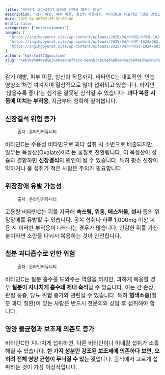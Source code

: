 ```yaml
---
title: "비타민C 과다섭취가 오히려 건강을 해치는 이유"
description: "감기 예방, 피부 미용, 항산화 작용까지. 비타민C는 대표적인 ‘만능 영양소’처럼 여겨지며 일상적으로 많이 섭취되고 있습니다. 하지만 ‘많을수록 좋다’는 생각은 잘못된 상식일 수 있습니다. 과다 복용 시 몸에 미치는 부작용, 지금부터 정확히 짚어봅니다."
date: 2025-04-06T02:05:02+09:00
draft: false
categories: ["entertainment"]
images: [
  "https://ingihgoyonet.site/wp-content/uploads/2025/04/비타민c부작용-1024x683.jpg"
  "https://ingihgoyonet.site/wp-content/uploads/2025/04/비타민-1024x683.jpg"
  "https://ingihgoyonet.site/wp-content/uploads/2025/04/비타민c-1024x683.jpg"
]
author: "kgkstn1423gmailcom"
slug: "%eb%b9%84%ed%83%80%eb%af%bcc-%ea%b3%bc%eb%8b%a4%ec%84%ad%ec%b7%a8%ea%b0%80-%ec%98%a4%ed%9e%88%eb%a0%a4-%ea%b1%b4%ea%b0%95%ec%9d%84-%ed%95%b4%ec%b9%98%eb%8a%94-%ec%9d%b4%ec%9c%a0"
---
```


<p style="font-size:18px">감기 예방, 피부 미용, 항산화 작용까지. 비타민C는 대표적인 ‘만능 영양소’처럼 여겨지며 일상적으로 많이 섭취되고 있습니다. 하지만 ‘많을수록 좋다’는 생각은 잘못된 상식일 수 있습니다. <strong>과다 복용 시 몸에 미치는 부작용</strong>, 지금부터 정확히 짚어봅니다.</p> <h2 >신장결석 위험 증가</h2> <figure ><img src="https://ingihgoyonet.site/wp-content/uploads/2025/04/비타민c부작용-1024x683.jpg" alt="" style="aspect-ratio:16/9;object-fit:cover"/><figcaption >출처 : 온라인커뮤니티</figcaption></figure> <p style="font-size:18px">비타민C는 수용성 비타민으로 과다 섭취 시 소변으로 배출되지만, 일부는 옥살산(Oxalate)이라는 물질로 전환됩니다. 이 옥살산이 칼슘과 결합하면 <strong>신장결석</strong>의 원인이 될 수 있습니다. 특히 평소 신장이 약하거나 물 섭취가 적은 사람은 주의가 필요합니다.</p> <h2 >위장장애 유발 가능성</h2> <figure ><img src="https://ingihgoyonet.site/wp-content/uploads/2025/04/비타민-1024x683.jpg" alt="" style="aspect-ratio:16/9;object-fit:cover"/><figcaption >출처 : 온라인커뮤니티</figcaption></figure> <p style="font-size:18px">고용량 비타민C는 위를 자극해 <strong>속쓰림, 위통, 메스꺼움, 설사</strong> 등의 위장장애를 유발할 수 있습니다. 공복 섭취나 하루 1,000mg 이상 복용 시 이러한 부작용이 나타나는 경우가 많습니다. 민감한 위를 가진 분이라면 소량을 나눠서 복용하는 것이 안전합니다.</p> <h2 >철분 과다흡수로 인한 위험</h2> <figure ><img src="https://ingihgoyonet.site/wp-content/uploads/2025/04/비타민c-1024x683.jpg" alt="" style="aspect-ratio:16/9;object-fit:cover"/><figcaption >출처 : 온라인커뮤니티</figcaption></figure> <p style="font-size:18px">비타민C는 철분 흡수를 도와주는 역할을 하지만, 과하게 복용할 경우 <strong>철분이 지나치게 흡수돼 체내 축적</strong>될 수 있습니다. 이는 간 손상, 관절 통증, 당뇨 위험 증가와 관련될 수 있습니다. 특히 <strong>혈색소증</strong>(철분 과다 질환)이 있는 사람은 반드시 전문의와 상담 후 섭취해야 합니다.</p> <h2 >영양 불균형과 보조제 의존도 증가</h2> <p style="font-size:18px">비타민C만 지나치게 섭취하면, 다른 비타민이나 미네랄 섭취가 소홀해질 수 있습니다. <strong>한 가지 성분만 강조된 보조제에 의존하다 보면, 오히려 전체 영양 균형이 무너질 수 있는 것</strong>입니다. 음식에서 고르게 섭취하는 것이 가장 이상적입니다.</p>